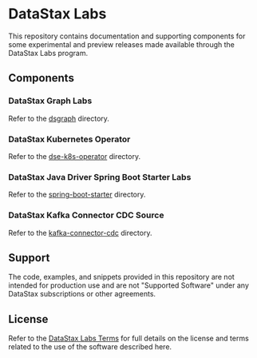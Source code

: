 # DataStax Labs

This repository contains documentation and supporting components for
some experimental and preview releases made available through the
DataStax Labs program.

## Components

### DataStax Graph Labs

Refer to the [dsgraph](dsgraph) directory.

### DataStax Kubernetes Operator

Refer to the [dse-k8s-operator](dse-k8s-operator) directory.

### DataStax Java Driver Spring Boot Starter Labs

Refer to the [spring-boot-starter](spring-boot-starter) directory.

### DataStax Kafka Connector CDC Source

Refer to the [kafka-connector-cdc](kafka-connector-cdc) directory.

## Support

The code, examples, and snippets provided in this repository are not
intended for production use and are not "Supported Software" under any
DataStax subscriptions or other agreements.

## License

Refer to the [DataStax Labs Terms][1] for full details on the license
and terms related to the use of the software described here.

[1]: https://www.datastax.com/terms/datastax-labs-terms
